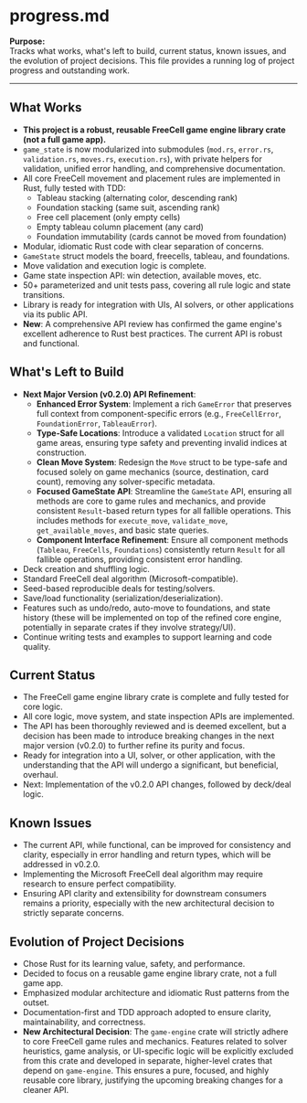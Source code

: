 # progress.md

**Purpose:**  
Tracks what works, what's left to build, current status, known issues, and the evolution of project decisions. This file provides a running log of project progress and outstanding work.

---

## What Works

- **This project is a robust, reusable FreeCell game engine library crate (not a full game app).**
- `game_state` is now modularized into submodules (`mod.rs`, `error.rs`, `validation.rs`, `moves.rs`, `execution.rs`), with private helpers for validation, unified error handling, and comprehensive documentation.
- All core FreeCell movement and placement rules are implemented in Rust, fully tested with TDD:
  - Tableau stacking (alternating color, descending rank)
  - Foundation stacking (same suit, ascending rank)
  - Free cell placement (only empty cells)
  - Empty tableau column placement (any card)
  - Foundation immutability (cards cannot be moved from foundation)
- Modular, idiomatic Rust code with clear separation of concerns.
- `GameState` struct models the board, freecells, tableau, and foundations.
- Move validation and execution logic is complete.
- Game state inspection API: win detection, available moves, etc.
- 50+ parameterized and unit tests pass, covering all rule logic and state transitions.
- Library is ready for integration with UIs, AI solvers, or other applications via its public API.
- **New**: A comprehensive API review has confirmed the game engine's excellent adherence to Rust best practices. The current API is robust and functional.

## What's Left to Build

- **Next Major Version (v0.2.0) API Refinement**:
    - **Enhanced Error System**: Implement a rich `GameError` that preserves full context from component-specific errors (e.g., `FreeCellError`, `FoundationError`, `TableauError`).
    - **Type-Safe Locations**: Introduce a validated `Location` struct for all game areas, ensuring type safety and preventing invalid indices at construction.
    - **Clean Move System**: Redesign the `Move` struct to be type-safe and focused solely on game mechanics (source, destination, card count), removing any solver-specific metadata.
    - **Focused GameState API**: Streamline the `GameState` API, ensuring all methods are core to game rules and mechanics, and provide consistent `Result`-based return types for all fallible operations. This includes methods for `execute_move`, `validate_move`, `get_available_moves`, and basic state queries.
    - **Component Interface Refinement**: Ensure all component methods (`Tableau`, `FreeCells`, `Foundations`) consistently return `Result` for all fallible operations, providing consistent error handling.
- Deck creation and shuffling logic.
- Standard FreeCell deal algorithm (Microsoft-compatible).
- Seed-based reproducible deals for testing/solvers.
- Save/load functionality (serialization/deserialization).
- Features such as undo/redo, auto-move to foundations, and state history (these will be implemented on top of the refined core engine, potentially in separate crates if they involve strategy/UI).
- Continue writing tests and examples to support learning and code quality.

## Current Status

- The FreeCell game engine library crate is complete and fully tested for core logic.
- All core logic, move system, and state inspection APIs are implemented.
- The API has been thoroughly reviewed and is deemed excellent, but a decision has been made to introduce breaking changes in the next major version (v0.2.0) to further refine its purity and focus.
- Ready for integration into a UI, solver, or other application, with the understanding that the API will undergo a significant, but beneficial, overhaul.
- Next: Implementation of the v0.2.0 API changes, followed by deck/deal logic.

## Known Issues

- The current API, while functional, can be improved for consistency and clarity, especially in error handling and return types, which will be addressed in v0.2.0.
- Implementing the Microsoft FreeCell deal algorithm may require research to ensure perfect compatibility.
- Ensuring API clarity and extensibility for downstream consumers remains a priority, especially with the new architectural decision to strictly separate concerns.

## Evolution of Project Decisions

- Chose Rust for its learning value, safety, and performance.
- Decided to focus on a reusable game engine library crate, not a full game app.
- Emphasized modular architecture and idiomatic Rust patterns from the outset.
- Documentation-first and TDD approach adopted to ensure clarity, maintainability, and correctness.
- **New Architectural Decision**: The `game-engine` crate will strictly adhere to core FreeCell game rules and mechanics. Features related to solver heuristics, game analysis, or UI-specific logic will be explicitly excluded from this crate and developed in separate, higher-level crates that depend on `game-engine`. This ensures a pure, focused, and highly reusable core library, justifying the upcoming breaking changes for a cleaner API.
